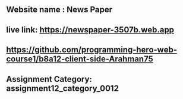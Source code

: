 ## Website name : News Paper

## live link: https://newspaper-3507b.web.app

## https://github.com/programming-hero-web-course1/b8a12-client-side-Arahman75

## Assignment Category: assignment12_category_0012